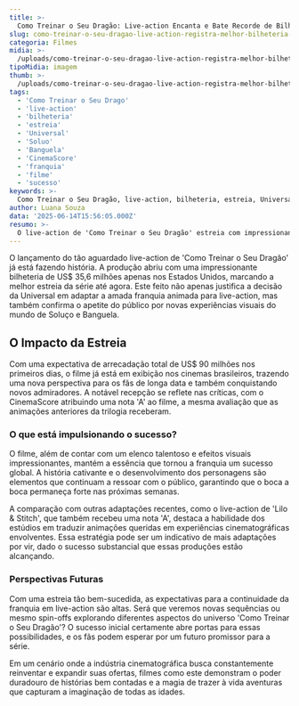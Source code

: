 ```yaml
---
title: >-
  Como Treinar o Seu Dragão: Live-action Encanta e Bate Recorde de Bilheteria na Estreia
slug: como-treinar-o-seu-dragao-live-action-registra-melhor-bilheteria-de-estreia-da-franquia
categoria: Filmes
midia: >-
  /uploads/como-treinar-o-seu-dragao-live-action-registra-melhor-bilheteria-de-estreia-da-franquia-thumb.webp
tipoMidia: imagem
thumb: >-
  /uploads/como-treinar-o-seu-dragao-live-action-registra-melhor-bilheteria-de-estreia-da-franquia-thumb.webp
tags:
  - 'Como Treinar o Seu Drago'
  - 'live-action'
  - 'bilheteria'
  - 'estreia'
  - 'Universal'
  - 'Soluo'
  - 'Banguela'
  - 'CinemaScore'
  - 'franquia'
  - 'filme'
  - 'sucesso'
keywords: >-
  Como Treinar o Seu Dragão, live-action, bilheteria, estreia, Universal, Soluço, Banguela, CinemaScore, franquia, filme, sucesso
author: Luana Souza
data: '2025-06-14T15:56:05.000Z'
resumo: >-
  O live-action de 'Como Treinar o Seu Dragão' estreia com impressionantes US$ 35,6 milhões nos EUA, superando todos os anteriores da franquia. O filme promete manter o sucesso com fortes avaliações do público.
---
```


O lançamento do tão aguardado live-action de 'Como Treinar o Seu Dragão' já está fazendo história. A produção abriu com uma impressionante bilheteria de US$ 35,6 milhões apenas nos Estados Unidos, marcando a melhor estreia da série até agora. Este feito não apenas justifica a decisão da Universal em adaptar a amada franquia animada para live-action, mas também confirma o apetite do público por novas experiências visuais do mundo de Soluço e Banguela.

## O Impacto da Estreia

Com uma expectativa de arrecadação total de US$ 90 milhões nos primeiros dias, o filme já está em exibição nos cinemas brasileiros, trazendo uma nova perspectiva para os fãs de longa data e também conquistando novos admiradores. A notável recepção se reflete nas críticas, com o CinemaScore atribuindo uma nota 'A' ao filme, a mesma avaliação que as animações anteriores da trilogia receberam.

### O que está impulsionando o sucesso?

O filme, além de contar com um elenco talentoso e efeitos visuais impressionantes, mantém a essência que tornou a franquia um sucesso global. A história cativante e o desenvolvimento dos personagens são elementos que continuam a ressoar com o público, garantindo que o boca a boca permaneça forte nas próximas semanas.

A comparação com outras adaptações recentes, como o live-action de 'Lilo & Stitch', que também recebeu uma nota 'A', destaca a habilidade dos estúdios em traduzir animações queridas em experiências cinematográficas envolventes. Essa estratégia pode ser um indicativo de mais adaptações por vir, dado o sucesso substancial que essas produções estão alcançando.

### Perspectivas Futuras

Com uma estreia tão bem-sucedida, as expectativas para a continuidade da franquia em live-action são altas. Será que veremos novas sequências ou mesmo spin-offs explorando diferentes aspectos do universo 'Como Treinar o Seu Dragão'? O sucesso inicial certamente abre portas para essas possibilidades, e os fãs podem esperar por um futuro promissor para a série.

Em um cenário onde a indústria cinematográfica busca constantemente reinventar e expandir suas ofertas, filmes como este demonstram o poder duradouro de histórias bem contadas e a magia de trazer à vida aventuras que capturam a imaginação de todas as idades.